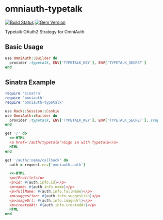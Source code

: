 omniauth-typetalk
===

[![Build Status](https://travis-ci.org/is2ei/omniauth-typetalk.svg?branch=master)][travis]
[![Gem Version](https://img.shields.io/gem/v/omniauth-typetalk.svg)][rubygems]

[travis]: https://travis-ci.org/is2ei/omniauth-typetalk
[rubygems]: https://rubygems.org/gems/omniauth-typetalk

Typetalk OAuth2 Strategy for OmniAuth

## Basic Usage

```ruby
use OmniAuth::Builder do
  provider :typetalk, ENV['TYPETALK_KEY'], ENV['TYPETALK_SECRET']
end 
```

## Sinatra Example

```ruby
require 'sinatra'
require 'omniauth'
require 'omniauth-typetalk'

use Rack::Session::Cookie
use OmniAuth::Builder do
  provider :typetalk, ENV['TYPETALK_KEY'], ENV['TYPETALK_SECRET'], scope: "my topic.read"
end

get '/' do
  <<-HTML
  <a href='/auth/typetalk'>Sign in with Typetalk</a>
  HTML
end

get '/auth/:name/callback' do
  auth = request.env['omniauth.auth']

  <<-HTML
  <p>[Profile]</p>
  <p>id: #{auth.info.id}</p>
  <p>name: #{auth.info.name}</p>
  <p>fullName: #{auth.info.fullName}</p>
  <p>suggestion: #{auth.info.suggestion}</p>
  <p>imageUrl: #{auth.info.imageUrl}</p>
  <p>createdAt: #{auth.info.createdAt}</p>
  HTML
end
```